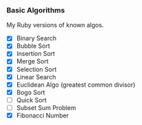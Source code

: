 ### Basic Algorithms
My Ruby versions of known algos.

- [x] Binary Search
- [x] Bubble Sort
- [x] Insertion Sort
- [x] Merge Sort
- [x] Selection Sort
- [x] Linear Search
- [x] Euclidean Algo (greatest common divisor)
- [x] Bogo Sort
- [ ] Quick Sort
- [ ] Subset Sum Problem
- [x] Fibonacci Number